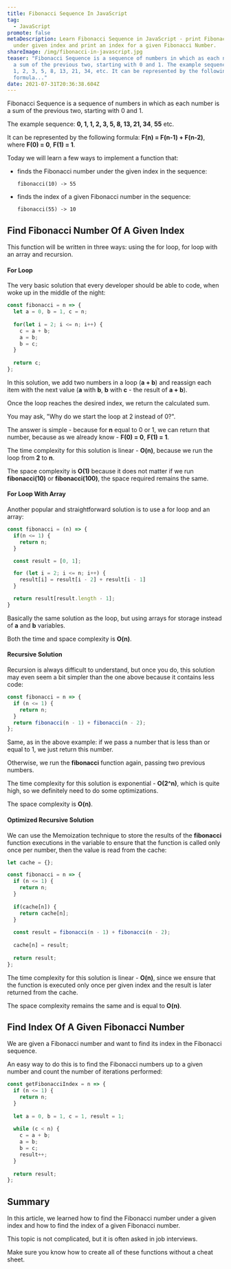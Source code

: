 ```yaml
---
title: Fibonacci Sequence In JavaScript
tag:
  - JavaScript
promote: false
metaDescription: Learn Fibonacci Sequence in JavaScript - print Fibonacci Number
  under given index and print an index for a given Fibonacci Number.
shareImage: /img/fibonacci-in-javascript.jpg
teaser: "Fibonacci Sequence is a sequence of numbers in which as each number is
  a sum of the previous two, starting with 0 and 1. The example sequence: 0, 1,
  1, 2, 3, 5, 8, 13, 21, 34, etc. It can be represented by the following
  formula..."
date: 2021-07-31T20:36:38.604Z
---
```

Fibonacci Sequence is a sequence of numbers in which as each number is a sum of the previous two, starting with 0 and 1.

The example sequence: **0, 1, 1, 2, 3, 5, 8, 13, 21, 34**, **55** etc.

It can be represented by the following formula: **F(n) = F(n-1) + F(n-2)**, where **F(0) = 0**, **F(1) = 1**.

Today we will learn a few ways to implement a function that:

* finds the Fibonacci number under the given index in the sequence:

  `fibonacci(10) -> 55`
* finds the index of a given Fibonacci number in the sequence:

  `fibonacci(55) -> 10`

## Find Fibonacci Number Of A Given Index

This function will be written in three ways: using the for loop, for loop with an array and recursion.

#### For Loop

The very basic solution that every developer should be able to code, when woke up in the middle of the night:

```javascript
const fibonacci = n => {
  let a = 0, b = 1, c = n;
  
  for(let i = 2; i <= n; i++) {
    c = a + b;
    a = b;
    b = c;
  }
  
  return c;
};
```

In this solution, we add two numbers in a loop (**a + b**) and reassign each item with the next value (**a** with **b**, **b** with **c** - the result of **a + b**).

Once the loop reaches the desired index, we return the calculated sum.

You may ask, "Why do we start the loop at 2 instead of 0?".

The answer is simple - because for **n** equal to 0 or 1, we can return that number, because as we already know - **F(0) = 0**, **F(1) = 1**.

The time complexity for this solution is linear - **O(n)**, because we run the loop from **2** to **n**.

The space complexity is **O(1)** because it does not matter if we run **fibonacci(10)** or **fibonacci(100)**, the space required remains the same.

#### For Loop With Array

Another popular and straightforward solution is to use a for loop and an array:

```javascript
const fibonacci = (n) => {
  if(n <= 1) {
    return n;
  }

  const result = [0, 1];

  for (let i = 2; i <= n; i++) {
    result[i] = result[i - 2] + result[i - 1]
  }

  return result[result.length - 1];
}
```

Basically the same solution as the loop, but using arrays for storage instead of **a** and **b** variables.

Both the time and space complexity is **O(n)**.

#### Recursive Solution

Recursion is always difficult to understand, but once you do, this solution may even seem a bit simpler than the one above because it contains less code:

```javascript
const fibonacci = n => {
  if (n <= 1) {
    return n;
  }
  return fibonacci(n - 1) + fibonacci(n - 2);
};
```

Same, as in the above example: if we pass a number that is less than or equal to 1, we just return this number.

Otherwise, we run the **fibonacci** function again, passing two previous numbers.

The time complexity for this solution is exponential - **O(2^n)**, which is quite high, so we definitely need to do some optimizations.

The space complexity is **O(n)**.

#### Optimized Recursive Solution

We can use the Memoization technique to store the results of the **fibonacci** function executions in the variable to ensure that the function is called only once per number, then the value is read from the cache:

```javascript
let cache = {};

const fibonacci = n => {
  if (n <= 1) {
    return n;
  }
  
  if(cache[n]) {
    return cache[n];
  }
  
  const result = fibonacci(n - 1) + fibonacci(n - 2);
  
  cache[n] = result;
  
  return result;
};
```

The time complexity for this solution is linear - **O(n)**, since we ensure that the function is executed only once per given index and the result is later returned from the cache.

The space complexity remains the same and is equal to **O(n)**.

## Find Index Of A Given Fibonacci Number

We are given a Fibonacci number and want to find its index in the Fibonacci sequence.

An easy way to do this is to find the Fibonacci numbers up to a given number and count the number of iterations performed: 

```javascript
const getFibonacciIndex = n => {
  if (n <= 1) {
    return n;
  }
   
  let a = 0, b = 1, c = 1, result = 1;
  
  while (c < n) {
    c = a + b;
    a = b;
    b = c;
    result++;
  }
  
  return result;
};
```

## Summary

In this article, we learned how to find the Fibonacci number under a given index and how to find the index of a given Fibonacci number.

This topic is not complicated, but it is often asked in job interviews. 

Make sure you know how to create all of these functions without a cheat sheet.